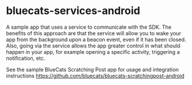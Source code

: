 # bluecats-services-android
A sample app that uses a service to communicate with the SDK. The benefits of this approach are that the service will allow you to wake your app from the background upon a beacon event, even if it has been closed. Also, going via the service allows the app greater control in what should happen in your app, for example opening a specific activity, triggering a notification, etc.

See the sample BlueCats Scratching Post app for usage and integration instructions https://github.com/bluecats/bluecats-scratchingpost-android
